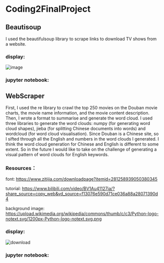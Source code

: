 # Coding2FinalProject

## Beautisoup
I used the beautifulsoup library to scrape links to download TV shows from a website.

### display:
![image](https://user-images.githubusercontent.com/119497753/227047827-dd684a8d-b04d-458c-b307-678d62397cdb.png)
### jupyter notebook:


## WebScraper
First, I used the re library to crawl the top 250 movies on the Douban movie charts, the movie name information, and the movie content description. Then, I wrote a format to summarise and generate the word cloud.
I used three libraries to generate the word clouds: numpy (for generating word cloud shapes), jieba (for splitting Chinese documents into words) and wordcloud (for word cloud visualisation).
Since Douban is a Chinese site, so I sifted through all the English and numbers in the word clouds I generated. I think the word cloud generation for Chinese and English is different to some extent. So in the future I would like to take on the challenge of generating a visual pattern of word clouds for English keywords.

### Resources：
font: https://www.zitijia.com/downloadpage?itemid=281258939050380345

tutorial: https://www.bilibili.com/video/BV1Au41127ia/?share_source=copy_web&vd_source=f13076e590d71ce036a88a28071390d4

background image: https://upload.wikimedia.org/wikipedia/commons/thumb/c/c3/Python-logo-notext.svg/1200px-Python-logo-notext.svg.png

### display:
![download](https://user-images.githubusercontent.com/119497753/227310022-8de82dde-0d9e-4539-bdf0-8c553c14600a.png)

### jupyter notebook:

